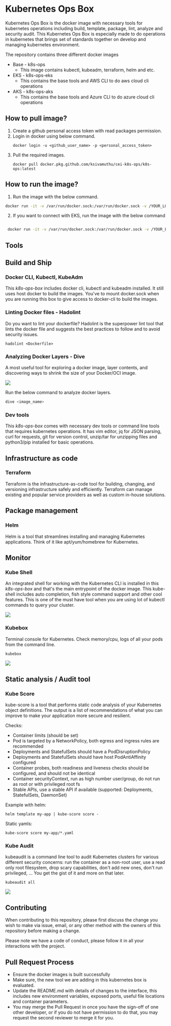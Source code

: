 # Kubernetes Ops Box

Kubernetes Ops Box is the docker image with necessary tools for kubernetes operations including build, template, package, lint, analyze and security audit. This Kubernetes Ops Box is especially made to do operations in kubernetes that brings set of standards together on develop and managing kubernetes environment.

The repository contains three different docker images

* Base - k8s-ops
    * This image contains kubectl, kubeadm, terraform, helm and etc.
* EKS - k8s-ops-eks
    * This contains the base tools and AWS CLI to do aws cloud cli operations
* AKS - k8s-ops-aks
    * This contains the base tools and Azure CLI to do azure cloud cli operations

## How to pull image?

1. Create a github personal access token with read packages permission.
2. Login in docker using below command.
   ```
   docker login -u <github_user_name> -p <personal_access_token>
   ```
3. Pull the required images.
   ```
   docker pull docker.pkg.github.com/ksivamuthu/cei-k8s-ops/k8s-ops:latest
   ```

## How to run the image?

1. Run the image with the below command.

 ```bash
 docker run -it -v /var/run/docker.sock:/var/run/docker.sock -v /YOUR_LOCAL_FOLDER/.kube:/root/.kube docker.pkg.github.com/ksivamuthu/cei-k8s-ops/k8s-ops:latest
 ```
 
2. If you want to connect with EKS, run the image with the below command

```bash

 docker run -it -v /var/run/docker.sock:/var/run/docker.sock -v /YOUR_LOCAL_FOLDER/.kube:/root/.kube -v /YOUR_LOCAL_FOLDER/.aws:/root/.aws docker.pkg.github.com/ksivamuthu/cei-k8s-ops/k8s-ops-eks:latest
```

## Tools

## Build and Ship

### Docker CLI, Kubectl, KubeAdm

This *k8s-ops-box* includes docker cli, kubectl and kubeadm installed. It still uses host docker to build the images. You've to mount docker.sock when you are running this box to give access to docker-cli to build the images.

### Linting Docker files - Hadolint

Do you want to lint your dockerfile? Hadolint is the superpower lint tool that lints the docker file and suggests the best practices to follow and to avoid security issues.

```
hadolint <Dockerfile>
```

### Analyzing Docker Layers - Dive

A most useful tool for exploring a docker image, layer contents, and discovering ways to shrink the size of your Docker/OCI image.

![](https://github.com/wagoodman/dive/blob/master/.data/demo.gif)

Run the below command to analyze docker layers.

```bash
dive <image_name>
```

### Dev tools

This *k8s-ops-box* comes with necessary dev tools or command line tools that requires kubernetes operations. It has vim editor, jq for JSON parsing, curl for requests, git for version control, unzip/tar for unzipping files and python3/pip installed for basic operations.

## Infrastructure as code  

### Terraform

Terraform is the infrastructure-as-code tool for building, changing, and versioning infrastructure safely and efficiently. Terraform can manage existing and popular service providers as well as custom in-house solutions.

## Package management 

### Helm

Helm is a tool that streamlines installing and managing Kubernetes applications. Think of it like apt/yum/homebrew for Kubernetes.

## Monitor

### Kube Shell

An integrated shell for working with the Kubernetes CLI is installed in this *k8s-ops-box* and that's the main entrypoint of the docker image. This kube-shell includes auto completion, fish style command support and other cool features. This is one of the must have tool when you are using lot of kubectl commands to query your cluster.

![](https://camo.githubusercontent.com/6dd81f81976c3abf550dddbed8dcc1fa93d86595/687474703a2f2f692e696d6775722e636f6d2f6466656c6b4b722e676966)

### Kubebox

Terminal console for Kubernetes. Check memory/cpu, logs of all your pods from the command line.

```bash
kubebox
```
![](https://camo.githubusercontent.com/f657bda0847eeaf09459f6d3c045af177f6c6f28/68747470733a2f2f6173746566616e757474692e6769746875622e696f2f6b756265626f782f6b756265626f782e737667)

## Static analysis / Audit tool

### Kube Score

kube-score is a tool that performs static code analysis of your Kubernetes object definitions. The output is a list of recommendations of what you can improve to make your application more secure and resilient.

Checks:
* Container limits (should be set)
* Pod is targeted by a NetworkPolicy, both egress and ingress rules are recommended
* Deployments and StatefulSets should have a PodDisruptionPolicy
* Deployments and StatefulSets should have host PodAntiAffinity configured
* Container probes, both readiness and liveness checks should be configured, and should not be identical
* Container securityContext, run as high number user/group, do not run as root or with privileged root fs
* Stable APIs, use a stable API if available (supported: Deployments, StatefulSets, DaemonSet)

Example with helm:

```
helm template my-app | kube-score score -
```

Static yamls:

```
kube-score score my-app/*.yaml
```

### Kube Audit

kubeaudit is a command line tool to audit Kubernetes clusters for various different security concerns: run the container as a non-root user, use a read only root filesystem, drop scary capabilities, don't add new ones, don't run privileged, ... You get the gist of it and more on that later. 

```
kubeaudit all
```

![](https://478h5m1yrfsa3bbe262u7muv-wpengine.netdna-ssl.com/wp-content/uploads/2019/07/kubeaudit_k8s_security.png)

## Contributing

When contributing to this repository, please first discuss the change you wish to make via issue, email, or any other method with the owners of this repository before making a change.

Please note we have a code of conduct, please follow it in all your interactions with the project.

## Pull Request Process

* Ensure the docker images is built successfully
* Make sure, the new tool we are adding in this kubernetes box is evaluated.
* Update the README.md with details of changes to the interface, this includes new environment variables, exposed ports, useful file locations and container parameters.
* You may merge the Pull Request in once you have the sign-off of one other developer, or if you do not have permission to do that, you may request the second reviewer to merge it for you.
